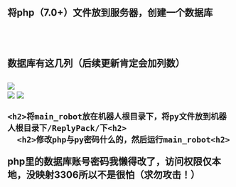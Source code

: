 <h2>将php（7.0+）文件放到服务器，创建一个数据库<h2>
  <br>
  <h2>数据库有这几列（后续更新肯定会加列数）<h2>
    <img src="https://cdn.staticaly.com/gh/lxyddice/tuchuang-pic@main/lqbz/uTools_1670863363182.4ugxq4316d80.webp"></img><br>
    <img src="[https://cdn.staticaly.com/gh/lxyddice/tuchuang-pic@main/lqbz/uTools_1670863363182.4ugxq4316d80.webp](https://cdn.staticaly.com/gh/lxyddice/tuchuang-pic@main/lqbz/uTools_1670864517389.7l8rmjspkpg0.webp)"></img>
  <img src="[[https://cdn.staticaly.com/gh/lxyddice/tuchuang-pic@main/lqbz/uTools_1670863363182.4ugxq4316d80.webp](https://cdn.staticaly.com/gh/lxyddice/tuchuang-pic@main/lqbz/uTools_1670865744899.of797b2unv4.webp)](https://cdn.staticaly.com/gh/lxyddice/tuchuang-pic@main/lqbz/uTools_1670864517389.7l8rmjspkpg0.webp)"></img>
  
    <h2>将main_robot放在机器人根目录下，将py文件放到机器人根目录下/ReplyPack/下<h2>
      <h2>修改php与py密码什么的，然后运行main_robot<h2>
<p>php里的数据库账号密码我懒得改了，访问权限仅本地，没映射3306所以不是很怕（求勿攻击！）</p>
